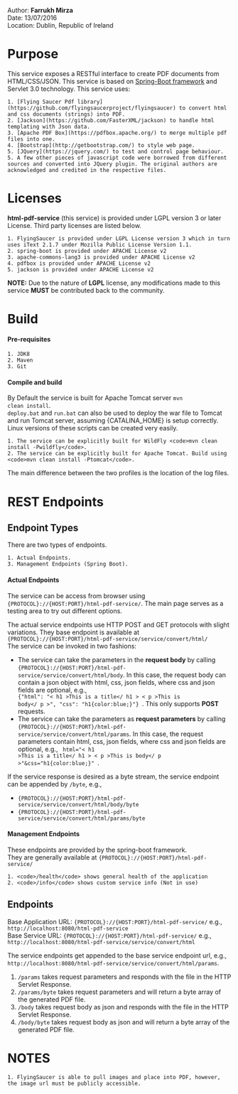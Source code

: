 Author: **Farrukh Mirza**  
Date: 13/07/2016  
Location: Dublin, Republic of Ireland  

Purpose
========

This service exposes a RESTful interface to create PDF documents from HTML/CSS/JSON.
This service is based on [Spring-Boot framework](http://projects.spring.io/spring-boot/) and Servlet 3.0 technology.
This service uses:

	1. [Flying Saucer Pdf library](https://github.com/flyingsaucerproject/flyingsaucer) to convert html and css documents (strings) into PDF.  
	2. [Jackson](https://github.com/FasterXML/jackson) to handle html templating with Json data.
	3. [Apache PDF Box](https://pdfbox.apache.org/) to merge multiple pdf files into one.
	4. [Bootstrap](http://getbootstrap.com/) to style web page.   
	5. [JQuery](https://jquery.com/) to test and control page behaviour.   
	5. A few other pieces of javascript code were borrowed from different sources and converted into JQuery plugin. The original authors are acknowledged and credited in the respective files.   
	

Licenses
=========

**html-pdf-service** (this service) is provided under LGPL version 3 or later License.
Third party licenses are listed below.


	1. FlyingSaucer is provided under LGPL License version 3 which in turn uses iText 2.1.7 under Mozilla Public License Version 1.1.
	2. spring-boot is provided under APACHE License v2
	3. apache-commons-lang3 is provided under APACHE License v2
	4. pdfbox is provided under APACHE License v2
	5. jackson is provided under APACHE License v2
	
	
**NOTE:** Due to the nature of **LGPL** license, any modifications made to this service **MUST** be contributed back to the community.

Build
======

#### Pre-requisites

	1. JDK8
	2. Maven
	3. Git 

#### Compile and build
By Default the service is built for Apache Tomcat server <code>mvn clean install</code>.  
<code>deploy.bat</code> and <code>run.bat</code> can also be used to deploy the war file to Tomcat and run Tomcat server, assuming {CATALINA_HOME} is setup correctly. Linux versions of these scripts can be created very easily.

	1. The service can be explicitly built for WildFly <code>mvn clean install -Pwildfly</code>.  
	2. The service can be explicitly built for Apache Tomcat. Build using <code>mvn clean install -Ptomcat</code>.  

The main difference between the two profiles is the location of the log files.

REST Endpoints
===============

Endpoint Types
--------------
There are two types of endpoints.  

	1. Actual Endpoints.  
	3. Management Endpoints (Spring Boot).  

#### Actual Endpoints

The service can be access from browser using <code>{PROTOCOL}://{HOST:PORT}/html-pdf-service/</code>. The main page serves as a testing area to try out different options.  

The actual service endpoints use HTTP POST and GET protocols with slight variations. They base endpoint is available at <code>{PROTOCOL}://{HOST:PORT}/html-pdf-service/service/convert/html/</code>  
The service can be invoked in two fashions:    
- The service can take the parameters in the **request body** by calling <code>{PROTOCOL}://{HOST:PORT}/html-pdf-service/service/convert/html/body</code>. In this case, the request body can contain a json object with html, css, json fields, where css and json fields are optional, e.g., <code> {"html": "< h1 >This is a title</ h1 > < p >This is body</ p >", "css": "h1{color:blue;}"} </code>. This only supports **POST** requests. 
- The service can take the parameters as **request parameters** by calling <code>{PROTOCOL}://{HOST:PORT}/html-pdf-service/service/convert/html/params</code>. In this case, the request parameters contain html, css, json fields, where css and json fields are optional, e.g., <code> html="< h1 >This is a title</ h1 > < p >This is body</ p >"&css="h1{color:blue;}" </code>.  

If the service response is desired as a byte stream, the service endpoint can be appended by <code>/byte</code>, e.g.,
- <code>{PROTOCOL}://{HOST:PORT}/html-pdf-service/service/convert/html/body/byte</code>
- <code>{PROTOCOL}://{HOST:PORT}/html-pdf-service/service/convert/html/params/byte</code>

#### Management Endpoints

These endpoints are provided by the spring-boot framework.  
They are generally available at <code>{PROTOCOL}://{HOST:PORT}/html-pdf-service/</code>

	1. <code>/health</code> shows general health of the application
	2. <code>/info</code> shows custom service info (Not in use)

Endpoints
--------------

Base Application URL: <code>{PROTOCOL}://{HOST:PORT}/html-pdf-service/</code> e.g., <code>http://localhost:8080/html-pdf-service</code>  
Base Service URL: <code>{PROTOCOL}://{HOST:PORT}/html-pdf-service/</code> e.g., <code>http://localhost:8080/html-pdf-service/service/convert/html</code>  

The service endpoints get appended to the base service endpoint url, e.g., <code>http://localhost:8080/html-pdf-service/service/convert/html/params</code>.

1. <code>/params</code> takes request parameters and responds with the file in the HTTP Servlet Response. 
2. <code>/params/byte</code> takes request parameters and will return a byte array of the generated PDF file. 
3. <code>/body</code> takes request body as json and responds with the file in the HTTP Servlet Response. 
4. <code>/body/byte</code> takes request body as json and will return a byte array of the generated PDF file. 


NOTES
======

	1. FlyingSaucer is able to pull images and place into PDF, however, the image url must be publicly accessible.
	


